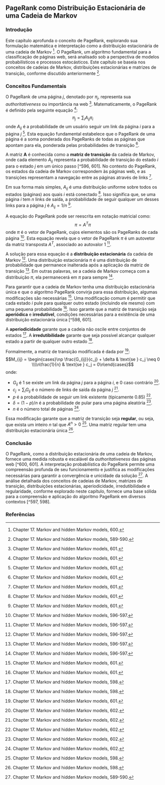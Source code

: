 ## PageRank como Distribuição Estacionária de uma Cadeia de Markov

### Introdução
Este capítulo aprofunda o conceito de PageRank, explorando sua formulação matemática e interpretação como a distribuição estacionária de uma cadeia de Markov [^600]. O PageRank, um algoritmo fundamental para a classificação de páginas web, será analisado sob a perspectiva de modelos probabilísticos e processos estocásticos. Este capítulo se baseia nos conceitos de cadeias de Markov, distribuições estacionárias e matrizes de transição, conforme discutido anteriormente [^596].

### Conceitos Fundamentais
O PageRank de uma página *j*, denotado por $\pi_j$, representa sua *authoritativeness* ou importância na web [^601]. Matematicamente, o PageRank é definido pela seguinte equação [^601]:
$$\pi_j = \sum_i A_{ij} \pi_i$$
onde $A_{ij}$ é a probabilidade de um usuário seguir um link da página *i* para a página *j* [^601]. Esta equação fundamental estabelece que o PageRank de uma página é a soma ponderada dos PageRanks de todas as páginas que apontam para ela, ponderada pelas probabilidades de transição [^601].

A matriz **A** é conhecida como a **matriz de transição** da cadeia de Markov, onde cada elemento $A_{ij}$ representa a probabilidade de transição do estado *i* para o estado *j* em um único passo [^596, 601]. No contexto do PageRank, os estados da cadeia de Markov correspondem às páginas web, e as transições representam a navegação entre as páginas através de links [^601].

Em sua forma mais simples, $A_{ij}$ é uma distribuição uniforme sobre todos os estados (páginas) aos quais *i* está conectado [^601]. Isso significa que, se uma página *i* tem *n* links de saída, a probabilidade de seguir qualquer um desses links para a página *j* é $A_{ij} = 1/n$ [^601].

A equação do PageRank pode ser reescrita em notação matricial como:
$$ \pi = A^T \pi $$
onde $\pi$ é o vetor de PageRank, cujos elementos são os PageRanks de cada página [^597]. Esta equação revela que o vetor de PageRank $\pi$ é um autovetor da matriz transposta $A^T$, associado ao autovalor 1 [^597].

A solução para essa equação é a **distribuição estacionária** da cadeia de Markov [^597]. Uma distribuição estacionária $\pi$ é uma distribuição de probabilidade que permanece inalterada após a aplicação da matriz de transição [^597]. Em outras palavras, se a cadeia de Markov começa com a distribuição $\pi$, ela permanecerá em $\pi$ para sempre [^597].

Para garantir que a cadeia de Markov tenha uma distribuição estacionária única e que o algoritmo PageRank convirja para essa distribuição, algumas modificações são necessárias [^601]. Uma modificação comum é permitir que cada estado *i* pule para qualquer outro estado (incluindo ele mesmo) com uma pequena probabilidade [^601]. Isso garante que a matriz de transição seja **aperiódica** e **irredutível**, condições necessárias para a existência de uma distribuição estacionária única [^598, 601].

A **aperiodicidade** garante que a cadeia não oscile entre conjuntos de estados [^598]. A **irredutibilidade** garante que seja possível alcançar qualquer estado a partir de qualquer outro estado [^598].

Formalmente, a matriz de transição modificada é dada por [^601]:
$$M_{ij} = \begin{cases}\np \frac{G_{ij}}{c_j} + \delta & \text{se } c_j \neq 0 \\\\n\frac{1}{n} & \text{se } c_j = 0\n\end{cases}$$
onde:
*   $G_{ij}$ é 1 se existe um link da página *j* para a página *i*, e 0 caso contrário [^602].
*   $c_j = \sum_i G_{ij}$ é o número de links de saída da página *j* [^602].
*   $p$ é a probabilidade de seguir um link existente (tipicamente 0.85) [^602].
*   $\delta = (1-p)/n$ é a probabilidade de pular para uma página aleatória [^602].
*   $n$ é o número total de páginas [^602].

Essa modificação garante que a matriz de transição seja **regular**, ou seja, que exista um inteiro *n* tal que $A^n > 0$ [^598]. Uma matriz regular tem uma distribuição estacionária única [^598].

### Conclusão
O PageRank, como a distribuição estacionária de uma cadeia de Markov, fornece uma medida robusta e escalável da *authoritativeness* das páginas web [^600, 601]. A interpretação probabilística do PageRank permite uma compreensão profunda de seu funcionamento e justifica as modificações necessárias para garantir a convergência e unicidade da solução [^596]. A análise detalhada dos conceitos de cadeias de Markov, matrizes de transição, distribuições estacionárias, aperiodicidade, irredutibilidade e regularidade, conforme explorado neste capítulo, fornece uma base sólida para a compreensão e aplicação do algoritmo PageRank em diversos contextos [^597, 598].

### Referências
[^596]: Chapter 17. Markov and hidden Markov models, 589-590.
[^597]: Chapter 17. Markov and hidden Markov models, 596-597.
[^598]: Chapter 17. Markov and hidden Markov models, 598.
[^600]: Chapter 17. Markov and hidden Markov models, 600.
[^601]: Chapter 17. Markov and hidden Markov models, 601.
[^602]: Chapter 17. Markov and hidden Markov models, 602.
<!-- END -->